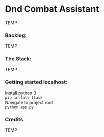 # Dnd Combat Assistant

TEMP

### Backlog:

TEMP

### The Stack:

TEMP

### Getting started localhost:

Install python 3  
`pip install flask`  
Navigate to project root  
`python app.py`

### Credits

TEMP

